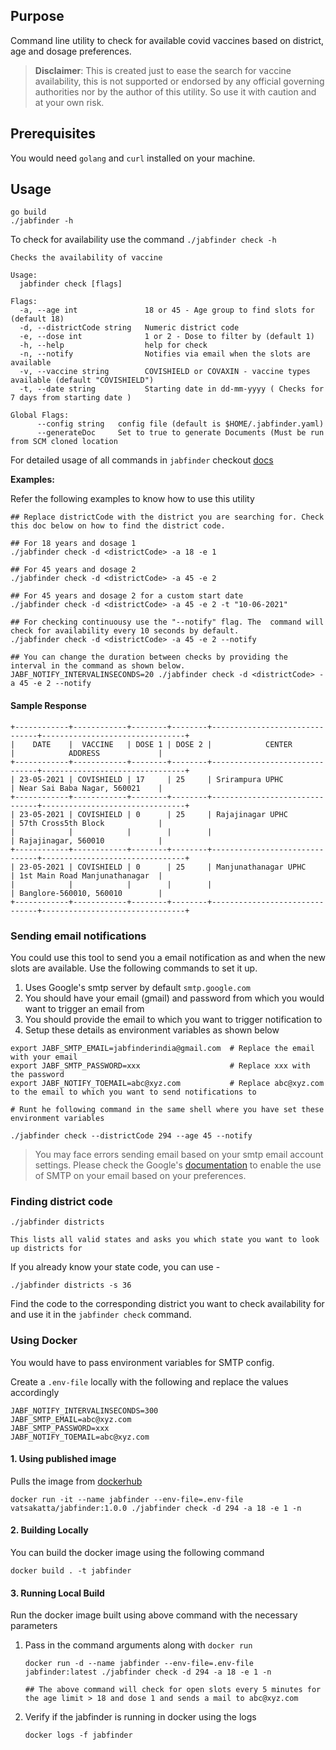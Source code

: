 ## Purpose

Command line utility to check for available covid vaccines based on district, age and dosage preferences.

> **Disclaimer**: This is created just to ease the search for vaccine availability, this is not supported or endorsed by any official governing authorities nor by the author of this utility. So use it with caution and at your own risk.       

## Prerequisites

You would need `golang` and `curl` installed on your machine. 

## Usage 

```
go build
./jabfinder -h
```

To check for availability use the command `./jabfinder check -h`

```
Checks the availability of vaccine

Usage:
  jabfinder check [flags]

Flags:
  -a, --age int               18 or 45 - Age group to find slots for (default 18)
  -d, --districtCode string   Numeric district code
  -e, --dose int              1 or 2 - Dose to filter by (default 1)
  -h, --help                  help for check
  -n, --notify                Notifies via email when the slots are available
  -v, --vaccine string        COVISHIELD or COVAXIN - vaccine types available (default "COVISHIELD")
  -t, --date string           Starting date in dd-mm-yyyy ( Checks for 7 days from starting date )

Global Flags:
      --config string   config file (default is $HOME/.jabfinder.yaml)
      --generateDoc     Set to true to generate Documents (Must be run from SCM cloned location
```

For detailed usage of all commands in `jabfinder` checkout [docs](./docs)

**Examples:**

Refer the following examples to know how to use this utility 
```
## Replace districtCode with the district you are searching for. Check this doc below on how to find the district code.

## For 18 years and dosage 1
./jabfinder check -d <districtCode> -a 18 -e 1

## For 45 years and dosage 2
./jabfinder check -d <districtCode> -a 45 -e 2

## For 45 years and dosage 2 for a custom start date
./jabfinder check -d <districtCode> -a 45 -e 2 -t "10-06-2021"

## For checking continuousy use the "--notify" flag. The  command will check for availability every 10 seconds by default. 
./jabfinder check -d <districtCode> -a 45 -e 2 --notify

## You can change the duration between checks by providing the interval in the command as shown below.
JABF_NOTIFY_INTERVALINSECONDS=20 ./jabfinder check -d <districtCode> -a 45 -e 2 --notify 
```

#### Sample Response
```
+------------+------------+--------+--------+-------------------------------+--------------------------------+
|    DATE    |  VACCINE   | DOSE 1 | DOSE 2 |            CENTER             |            ADDRESS             |
+------------+------------+--------+--------+-------------------------------+--------------------------------+
| 23-05-2021 | COVISHIELD | 17     | 25     | Srirampura UPHC               | Near Sai Baba Nagar, 560021    |
+------------+------------+--------+--------+-------------------------------+--------------------------------+
| 23-05-2021 | COVISHIELD | 0      | 25     | Rajajinagar UPHC              | 57th Cross5th Block            |
|            |            |        |        |                               | Rajajinagar, 560010            |
+------------+------------+--------+--------+-------------------------------+--------------------------------+
| 23-05-2021 | COVISHIELD | 0      | 25     | Manjunathanagar UPHC          | 1st Main Road Manjunathanagar  |
|            |            |        |        |                               | Banglore-560010, 560010        |
+------------+------------+--------+--------+-------------------------------+--------------------------------+
```

### Sending email notifications

You could use this tool to send you a email notification as and when the new slots are available. Use the following commands to set it up.

1. Uses Google's smtp server by default `smtp.google.com`
2. You should have your email (gmail) and password from which you would want to trigger an email from
3. You should provide the email to which you want to trigger notification to
4. Setup these details as environment variables as shown below

```
export JABF_SMTP_EMAIL=jabfinderindia@gmail.com  # Replace the email with your email
export JABF_SMTP_PASSWORD=xxx                    # Replace xxx with the password
export JABF_NOTIFY_TOEMAIL=abc@xyz.com           # Replace abc@xyz.com to the email to which you want to send notifications to

# Runt he following command in the same shell where you have set these environment variables

./jabfinder check --districtCode 294 --age 45 --notify
```
> You may face errors sending email based on your smtp email account settings. Please check the Google's [documentation](https://support.google.com/mail/answer/7126229) to enable the use of SMTP on your email based on your preferences.

### Finding district code
```
./jabfinder districts

This lists all valid states and asks you which state you want to look up districts for
```

If you already know your state code, you can use - 
```
./jabfinder districts -s 36
```

Find the code to the corresponding district you want to check availability for and use it in the `jabfinder check` command.

### Using Docker

You would have to pass environment variables for SMTP config.

Create a `.env-file` locally with the following and replace the values accordingly
   
```
JABF_NOTIFY_INTERVALINSECONDS=300
JABF_SMTP_EMAIL=abc@xyz.com
JABF_SMTP_PASSWORD=xxx
JABF_NOTIFY_TOEMAIL=abc@xyz.com
```  

#### 1. Using published image

Pulls the image from [dockerhub](https://hub.docker.com/repository/docker/vatsakatta/jabfinder)

```
docker run -it --name jabfinder --env-file=.env-file vatsakatta/jabfinder:1.0.0 ./jabfinder check -d 294 -a 18 -e 1 -n
```

#### 2. Building Locally

You can build the docker image using the following command

```
docker build . -t jabfinder
```

#### 3. Running Local Build

Run the docker image built using above command with the necessary parameters 

1. Pass in the command arguments along with `docker run`
   ```
   docker run -d --name jabfinder --env-file=.env-file jabfinder:latest ./jabfinder check -d 294 -a 18 -e 1 -n
  
   ## The above command will check for open slots every 5 minutes for the age limit > 18 and dose 1 and sends a mail to abc@xyz.com
   ```
   
2. Verify if the jabfinder is running in docker using the logs

    ```
    docker logs -f jabfinder    
    ``` 

 


